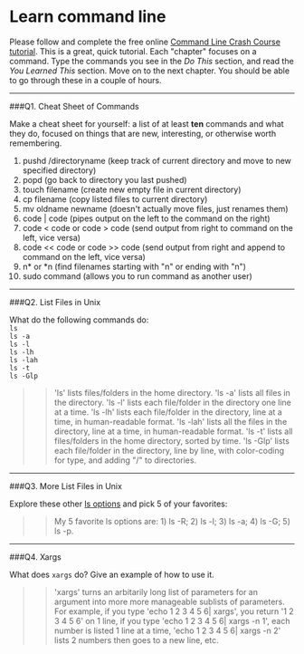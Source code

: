 # Learn command line

Please follow and complete the free online [Command Line Crash Course
tutorial](http://cli.learncodethehardway.org/book/). This is a great,
quick tutorial. Each "chapter" focuses on a command. Type the commands
you see in the _Do This_ section, and read the _You Learned This_
section. Move on to the next chapter. You should be able to go through
these in a couple of hours.

---

###Q1.  Cheat Sheet of Commands  

Make a cheat sheet for yourself: a list of at least **ten** commands and what they do, focused on things that are new, interesting, or otherwise worth remembering.

1. pushd /directoryname (keep track of current directory and move to new specified directory)
2. popd (go back to directory you last pushed)
3. touch filename (create new empty file in current directory)
4. cp filename (copy listed files to current directory)
5. mv oldname newname (doesn't actually move files, just renames them)
6. code | code (pipes output on the left to the command on the right)
7. code < code or code > code (send output from right to command on the left, vice versa)
8. code << code or code >> code (send output from right and append to command on the left, vice versa)
9. n* or *n (find filenames starting with "n" or ending with "n")
10. sudo command (allows you to run command as another user)


---

###Q2.  List Files in Unix   

What do the following commands do:  
`ls`  
`ls -a`  
`ls -l`  
`ls -lh`  
`ls -lah`  
`ls -t`  
`ls -Glp`  

> > 'ls' lists files/folders in the home directory. 'ls -a' lists all files in the directory. 'ls -l' lists each file/folder in the directory one line at a time. 'ls -lh' lists each file/folder in the directory, line at a time, in human-readable format. 'ls -lah' lists all the files in the directory, line at a time, in human-readable format. 'ls -t' lists all files/folders in the home directory, sorted by time. 'ls -Glp' lists each file/folder in the directory, line by line, with color-coding for type, and adding "/" to directories.

---

###Q3.  More List Files in Unix  

Explore these other [ls options](http://www.techonthenet.com/unix/basic/ls.php) and pick 5 of your favorites:

> > My 5 favorite ls options are: 1) ls -R; 2) ls -l; 3) ls -a; 4) ls -G; 5) ls -p.

---

###Q4.  Xargs   

What does `xargs` do? Give an example of how to use it.

> > 'xargs' turns an arbitarily long list of parameters for an argument into more more manageable sublists of parameters. For example, if you type 'echo 1 2 3 4 5 6| xargs', you return '1 2 3 4 5 6' on 1 line, if you type 'echo 1 2 3 4 5 6| xargs -n 1', each number is listed 1 line at a time, 'echo 1 2 3 4 5 6| xargs -n 2' lists 2 numbers then goes to a new line, etc.

 

